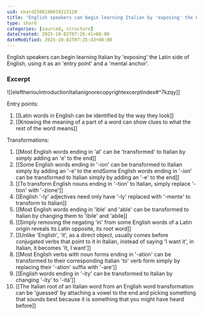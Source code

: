 ```yaml
---
uid: shard2508190019213120
title: "English speakers can begin learning Italian by 'exposing' the Latin side of English, using it as an 'entry point' and a 'mental anchor'"
type: shard
categories: [sourced, structure]
dateCreated: 2025-10-02T07:26:41+08:00
dateModified: 2025-10-02T07:25:43+00:00
---
```

English speakers can begin learning Italian by 'exposing' the Latin side of English, using it as an 'entry point' and a 'mental anchor'.

### Excerpt
![[eleftheriouIntroductionItalianignorecopyrightexcerptindex#^7kzqy]]

Entry points:
1. [[Latin words in English can be identified by the way they look]]
2. [[Knowing the meaning of a part of a word can show clues to what the rest of the word means]]

Transformations:
1. [[Most English words ending in 'al' can be 'transformed' to Italian by simply adding an 'e' to the end]]
2. [[Some English words ending in '-ion' can be transformed to Italian simply by adding an '-e' to the endSome English words ending in '-ion' can be transformed to Italian simply by adding an '-e' to the end]]
3. [[To transform English nouns ending in '-tion' to Italian, simply replace '-tion' with '-zione']]
4. [[English '-ly' adjectives need only have '-ly' replaced with '-mente' to transform to Italian]]
5. [[Most English words ending in 'ible' and 'able' can be transformed to Italian by changing them to 'ibile' and 'abile]]
6. [[Simply removing the negating 'in' from some English words of a Latin origin reveals its Latin opposite, its root word]]
7. [[Unlike 'English', 'it', as a direct object, usually comes before conjugated verbs that point to it in Italian, instead of saying 'I want it', in Italian, it becomes 'It, I want']]
8. [[Most English verbs with noun forms ending in '-ation' can be transformed to their corresponding Italian 'to' verb form simply by replacing their '-ation' suffix with '-are']]
9. [[English words ending in '-ity' can be transformed to Italian by changing '-ity' to '-ità']]
10. [[The Italian root of an Italian word from an English word transformation can be 'guessed' by attaching a vowel to the end and picking something that sounds best because it is something that you might have heard before]]